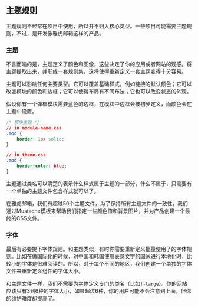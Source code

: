 ## 主题规则


主题规则不经常在项目中使用，所以并不归入核心类型。一些项目可能需要主题规则，不过，是开发像雅虎邮箱这样的产品。

### 主题

不言而喻的是，主题定义了颜色和图像，这些决定了你的应用或者网站的观感。将主题提取出来，并形成一套规则集，这将使得重新定义一套主题变得十分容易。

主题可以影响任何主要类型。它可以覆盖基础样式，例如链接的默认颜色；它可以改变模块的颜色和边框；它可以使得布局有不同布法；它也可以改变状态的外观。


假设你有一个弹框模块需要蓝色的边框，在模块中边框会被初步定义，而颜色会在主题中设置。

```css
/* 模块主题 */
// in module-name.css
.mod {
    border: 1px solid;
}

// in theme.css
.mod {
    border-color: blue;
}
```
主题通过类名可以清楚的表示什么样式属于主题的一部分，什么不属于，只需要有一个单独的主题文件包含样式就可以了。

在雅虎邮箱，我们有超过50个主题文件，为了保持所有主题文件的一致性，我们通过Mustache模板来帮助我们指定一些颜色值和背景图片，并为产品创建一个最终的CSS文件。

### 字体

最后有必要提下字体规则。和主题类似，有时你需要重新定义批量使用了的字体规则。比如在做国际化的时候，对中国和韩国使用表意文字的国家进行本地化时，比较小的字体是很难阅读的。所以，对于每个不同的地区，我们创建一个单独的字体文件来重新定义组件的字体大小。

和主题文件一样，我们不需要为字体定义专门的类名（比如`f-large`）。你的网站应该只有3到6种的字体大小，如果超过6种，你的用户可能不会注意到上面，但你的维护难度却提高了。
